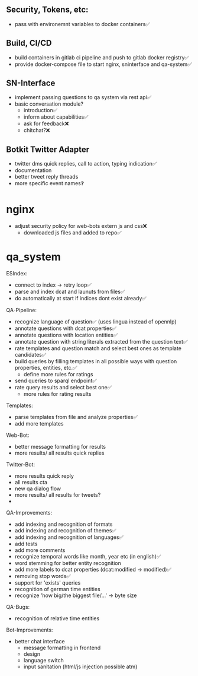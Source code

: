 ## Security, Tokens, etc:

- pass with environemnt variables to docker containers✅

## Build, CI/CD

- build containers in gitlab ci pipeline and push to gitlab docker registry✅
- provide docker-compose file to start nginx, sninterface and qa-system✅

## SN-Interface

- implement passing questions to qa system via rest api✅
- basic conversation module?
  - introduction✅
  - inform about capabilities✅
  - ask for feedback❌
  - chitchat?❌


## Botkit Twitter Adapter

- twitter dms quick replies, call to action, typing indication✅
- documentation
- better tweet reply threads
- more specific event names❓


# nginx 

- adjust security policy for web-bots extern js and css❌
  - downloaded js files and added to repo✅


# qa_system

ESIndex:
- connect to index -> retry loop✅
- parse and index dcat and launuts from files✅
- do automatically at start if indices dont exist already✅


QA-Pipeline:
- recognize language of question✅ (uses lingua instead of opennlp)
- annotate questions with dcat properties✅
- annotate questions with location entities✅
- annotate question with string literals extracted from the question text✅
- rate templates and question match and select best ones as template candidates✅
- build queries by filling templates in all possible ways with question properties, entities, etc.✅
  - define more rules for ratings
- send queries to sparql endpoint✅
- rate query results and select best one✅
  - more rules for rating results

Templates:

- parse templates from file and analyze properties✅
- add more templates

Web-Bot:
- better message formatting for results
- more results/ all results quick replies

Twitter-Bot:
- more results quick reply
- all results cta
- new qa dialog flow
- more results/ all results for tweets?
- 


QA-Improvements:

- add indexing and recognition of formats
- add indexing and recognition of themes✅
- add indexing and recognition of languages✅
- add tests
- add more comments
- recognize temporal words like month, year etc (in english)✅
- word stemming for better entity recognition
- add more labels to dcat properties (dcat:modified -> modified)✅
- removing stop words✅
- support for 'exists' queries
- recognition of german time entities
- recognize 'how big/the biggest file/...' -> byte size

QA-Bugs:

- recognition of relative time entities


Bot-Improvements:

- better chat interface
  - message formatting in frontend
  - design
  - language switch
  - input sanitation (html/js injection possible atm)